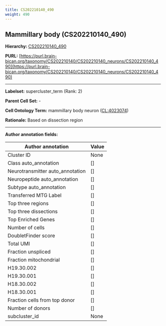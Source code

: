 ```yaml
---
title: CS202210140_490
weight: 490
---
```

## Mammillary body (CS202210140_490)
<b>Hierarchy: </b>
[CS202210140_490](../CS202210140_490)

**PURL:** [https://purl.brain-bican.org/taxonomy/CS202210140/CS202210140_neurons/CS202210140_490](https://purl.brain-bican.org/taxonomy/CS202210140/CS202210140_neurons/CS202210140_490)

---


**Labelset:** supercluster_term (Rank: 2)

**Parent Cell Set:** -



**Cell Ontology Term:**  mammillary body neuron ([CL:4023074](https://www.ebi.ac.uk/ols/ontologies/cl/terms?obo_id=CL:4023074)) 

**Rationale:** Based on dissection region 

[MARKER GENES.]: #


---

[TRANSFERRED ANNOTATIONS.]: #


[AUTHOR ANNOTATION FIELDS.]: #


**Author annotation fields:**

| Author annotation | Value |
|-------------------|-------|
|Cluster ID|None|
|Class auto_annotation|[]|
|Neurotransmitter auto_annotation|[]|
|Neuropeptide auto_annotation|[]|
|Subtype auto_annotation|[]|
|Transferred MTG Label|[]|
|Top three regions|[]|
|Top three dissections|[]|
|Top Enriched Genes|[]|
|Number of cells|[]|
|DoubletFinder score|[]|
|Total UMI|[]|
|Fraction unspliced|[]|
|Fraction mitochondrial|[]|
|H19.30.002|[]|
|H19.30.001|[]|
|H18.30.002|[]|
|H18.30.001|[]|
|Fraction cells from top donor|[]|
|Number of donors|[]|
|subcluster_id|None|

